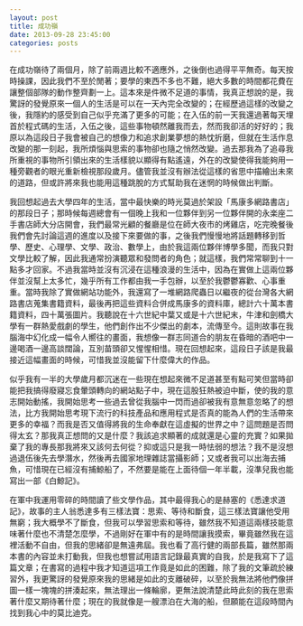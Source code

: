 ```yaml
---
layout: post
title: 成功嶺
date: 2013-09-28 23:45:00
categories: posts
---
```


在成功嶺待了兩個月，除了前兩週比較不適應外，之後倒也過得平平無奇。每天按時操課，因此我們不至於閒著；要學的東西不多也不難，絕大多數的時間都花費在讓整個部隊的動作整齊劃一上。這本來是件微不足道的事情，我真正想說的是，我驚訝的發覺原來一個人的生活是可以在一天內完全改變的；在經歷過這樣的改變之後，我隱約的感受到自己似乎充滿了更多的可能；在入伍的前一天我還過著每天埋首於程式碼的生活，入伍之後，這些事物頓然離我而去，然而我卻活的好好的；我原以為這段日子我會被自己的想像力和追求創業夢想的熱忱折磨，但就在生活作息改變的那一刻起，我所煩惱與思索的事物卻也隨之悄然改變。過去那我為了追尋我所重視的事物所引領出來的生活樣貌以顯得有點遙遠，外在的改變使得我能夠用一種旁觀者的眼光重新檢視那段歲月。儘管我並沒有辦法從這樣的省思中描繪出未來的道路，但或許將來我也能用這種跳脫的方式幫助我在迷惘的時候做出判斷。

我回想起過去大學四年的生活，當中最快樂的時光莫過於架設「馬康多網路書店」的那段日子；那時候每週總會有一個晚上我和一位夥伴到另一位夥伴開的永楽座二手書店師大分店開會，我們最常光顧的餐廳是位在師大夜市的烤雞店，吃完晚餐後我們會先討論這週的進度以及接下來要做的事，之後我們慢慢地將話題轉移到哲學、歷史、心理學、文學、政治、數學上，由於我這兩位夥伴博學多聞，而我只對文學比較了解，因此我通常扮演聽眾和發問者的角色；就這樣，我們常常聊到十一點多才回家。不過我當時並沒有沉浸在這種浪漫的生活中，因為在實做上這兩位夥伴並沒幫上太多忙，幾乎所有工作都由我一手包辦，以至於我鬱鬱寡歡、心事重重。當時我除了實做網站功能外，我還寫了一堆網路爬蟲日以繼夜的從台灣各大網路書店蒐集書籍資料，最後再把這些資料合併成馬康多的資料庫，總計六十萬本書籍資料，四十萬張圖片。我聽說在十六世紀中葉又或是十六世紀末，牛津和劍橋大學有一群熱愛戲劇的學生，他們創作出不少傑出的劇本，流傳至今。這則故事在我腦海中幻化成一幅令人嚮往的畫面，我想像一群志同道合的朋友在昏暗的酒吧中一邊喝酒一邊高談闊論，互別苗頭卻又惺惺相惜。現在回想起來，這段日子該是我最接近這幅畫面的時候，可惜我並沒能留下什麼偉大的作品。

似乎我有一半的大學歲月都沉迷在一些現在想起來微不足道甚至有點可笑但當時卻能把我搞得廢寢忘食暈頭轉向的網站點子中，現在這股狂熱被迫中斷，使的我的意志開始動搖，我開始思考一些過去曾從我腦中一閃而過卻被我有意無意忽略了的想法，比方我開始思考現下流行的科技產品和應用程式是否真的能為人們的生活帶來更多的幸福？而我是否又值得將我的生命奉獻在這虛擬的世界之中？這問題是否問得太玄？那我真正想問的又是什麼？我該追求顯著的成就還是心靈的充實？如果拋棄了我的專長那我將來又該何去何從？抑或這只是我一時怯弱的想法？我不是沒想過退伍後先去學潛水，然後再去國家地理雜誌當攝影師；又或者我可以出海去捕魚，可惜現在已經沒有捕鯨船了，不然要是能在上面待個一年半載，沒準兒我也能寫出一部《白鯨記》。

在軍中我運用零碎的時間讀了些文學作品，其中最得我心的是赫塞的《悉達求道記》，故事的主人翁悉達多有三樣法寶：思索、等待和斷食，這三樣法寶讓他受用無窮；我大概學不了斷食，但我可以學習思索和等待，雖然我不知道這兩樣技能意味著什麼也不清楚怎麼學，不過剛好在軍中有的是時間讓我摸索，畢竟雖然我在這裡活動不自由，但我的思緒卻是無遠弗屆。我也看了高行健的兩部長篇，雖然那兩本書的內容並未打動我，但我也想嘗試用語言記錄最真實的自我，於是我寫下了這篇文章；在書寫的過程中我才知道這項工作竟是如此的困難，除了我的文筆疏於練習外，我更驚訝的發覺原來我的思緒是如此的支離破碎，以至於我無法將他們像拼圖一樣一塊塊的拼湊起來，無法理出一條輪廓，更無法說清楚此時此刻的我在思索著什麼又期待著什麼；現在的我就像是一艘漂泊在大海的船，但願能在這段時間內找到我心中的莫比迪克。
